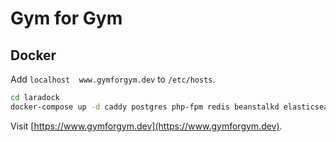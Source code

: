 Gym for Gym
===========

## Docker

Add `localhost  www.gymforgym.dev` to `/etc/hosts`.

```bash
cd laradock
docker-compose up -d caddy postgres php-fpm redis beanstalkd elasticsearch
```

Visit [https://www.gymforgym.dev](https://www.gymforgym.dev).
